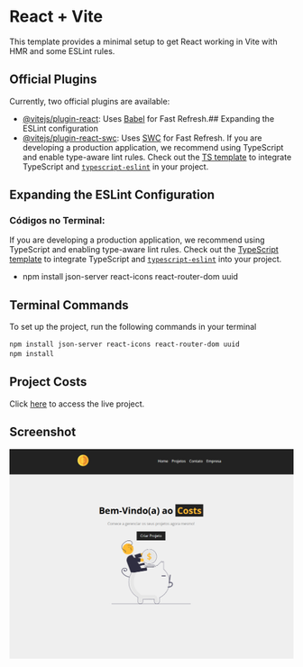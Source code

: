 # React + Vite

This template provides a minimal setup to get React working in Vite with HMR and some ESLint rules.

## Official Plugins

Currently, two official plugins are available:

- [@vitejs/plugin-react](https://github.com/vitejs/vite-plugin-react/blob/main/packages/plugin-react/README.md): Uses [Babel](https://babeljs.io/) for Fast Refresh.## Expanding the ESLint configuration
- [@vitejs/plugin-react-swc](https://github.com/vitejs/vite-plugin-react-swc): Uses [SWC](https://swc.rs/) for Fast Refresh.
  If you are developing a production application, we recommend using TypeScript and enable type-aware lint rules. Check out the [TS template](https://github.com/vitejs/vite/tree/main/packages/create-vite/template-react-ts) to integrate TypeScript and [`typescript-eslint`](https://typescript-eslint.io) in your project.

## Expanding the ESLint Configuration

### Códigos no Terminal:

If you are developing a production application, we recommend using TypeScript and enabling type-aware lint rules. Check out the [TypeScript template](https://github.com/vitejs/vite/tree/main/packages/create-vite/template-react-ts) to integrate TypeScript and [`typescript-eslint`](https://typescript-eslint.io) into your project.

- npm install json-server react-icons react-router-dom uuid

## Terminal Commands

To set up the project, run the following commands in your terminal

```bash
npm install json-server react-icons react-router-dom uuid
npm install
```

## Project Costs

Click [here](https://costs-2025.vercel.app/) to access the live project.

## Screenshot

![Project Screenshot](./public/print.png)
